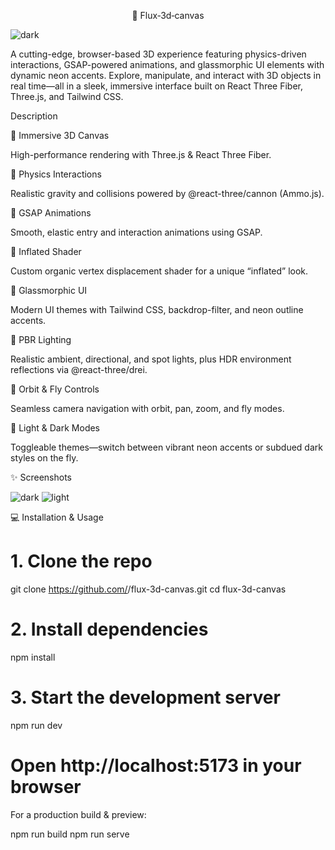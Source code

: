 <p align=center>🚀 Flux‑3d‑canvas</p>

![dark](https://github.com/user-attachments/assets/050a065a-536f-4cb2-9881-61df5d7fa5b5)

A cutting-edge, browser-based 3D experience featuring physics-driven interactions, GSAP-powered animations, and glassmorphic UI elements with dynamic neon accents. Explore, manipulate, and interact with 3D objects in real time—all in a sleek, immersive interface built on React Three Fiber, Three.js, and Tailwind CSS.

Description

🔹 Immersive 3D Canvas

High-performance rendering with Three.js & React Three Fiber.

🔹 Physics Interactions

Realistic gravity and collisions powered by @react-three/cannon (Ammo.js).

🔹 GSAP Animations

Smooth, elastic entry and interaction animations using GSAP.

🔹 Inflated Shader

Custom organic vertex displacement shader for a unique “inflated” look.

🔹 Glassmorphic UI

Modern UI themes with Tailwind CSS, backdrop-filter, and neon outline accents.

🔹 PBR Lighting

Realistic ambient, directional, and spot lights, plus HDR environment reflections via @react-three/drei.

🔹 Orbit & Fly Controls

Seamless camera navigation with orbit, pan, zoom, and fly modes.

🔹 Light & Dark Modes

Toggleable themes—switch between vibrant neon accents or subdued dark styles on the fly.

✨ Screenshots


![dark](https://github.com/user-attachments/assets/050a065a-536f-4cb2-9881-61df5d7fa5b5)
![light](https://github.com/user-attachments/assets/9020c3de-174d-4308-bf71-9062056f278f)


💻 Installation & Usage


# 1. Clone the repo
git clone https://github.com/<your-username>/flux-3d-canvas.git
cd flux-3d-canvas

# 2. Install dependencies
npm install

# 3. Start the development server
npm run dev
# Open http://localhost:5173 in your browser

For a production build & preview:

npm run build
npm run serve

